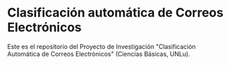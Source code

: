 # Clasificación automática de Correos Electrónicos

Este es el repositorio del Proyecto de Investigación "Clasificación Automática de Correos Electrónicos" (Ciencias Básicas, UNLu).
